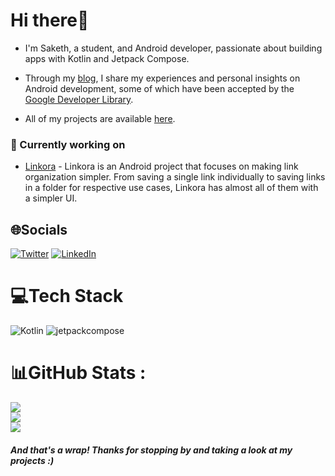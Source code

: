 # Hi there👋

- I'm Saketh, a student, and Android developer, passionate about building apps with Kotlin and Jetpack Compose.

- Through my [blog](https://sakethh.medium.com/), I share my experiences and personal insights on Android development, some of which have been accepted by the [Google Developer Library](https://devlibrary.withgoogle.com/authors/sakethh).

- All of my projects are available [here](https://github.com/sakethpathike?tab=repositories).

### 🔭 Currently working on
- [Linkora](https://github.com/sakethpathike/Linkora) - Linkora is an Android project that focuses on making link organization simpler. From saving a single link individually to saving links in a folder for respective use cases, Linkora has almost all of them with a simpler UI.

## 🌐Socials
[![Twitter](https://img.shields.io/badge/Twitter-%231DA1F2.svg?logo=Twitter&logoColor=white)](https://twitter.com/sakethpathike) [![LinkedIn](https://img.shields.io/badge/LinkedIn-%231DA1F2.svg?logo=LinkedIn&logoColor=white)](https://www.linkedin.com/in/sakethpathike/)


# 💻Tech Stack
![Kotlin](https://img.shields.io/badge/kotlin-%230095D5.svg?style=for-the-badge&logo=kotlin&logoColor=white) ![jetpackcompose](https://user-images.githubusercontent.com/83284398/194230490-8fe7bf97-3179-4aa0-99b7-fe631d81fff4.svg)


# 📊GitHub Stats :
![](https://github-readme-stats.vercel.app/api?username=sakethpathike&theme=radical&hide_border=false&include_all_commits=false&count_private=false)<br/>
![](https://github-readme-streak-stats.herokuapp.com/?user=sakethpathike&theme=radical&hide_border=false)<br/>
![](https://github-readme-stats.vercel.app/api/top-langs/?username=sakethpathike&theme=radical&hide_border=false&include_all_commits=false&count_private=false&layout=compact)

##### And that's a wrap! Thanks for stopping by and taking a look at my projects :)
